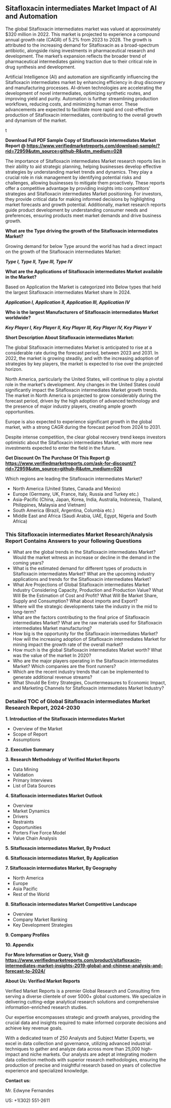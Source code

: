<h2>Sitafloxacin intermediates Market Impact of AI and Automation</h2><p>The global Sitafloxacin intermediates market was valued at approximately $320 million in 2022. This market is projected to experience a compound annual growth rate (CAGR) of 5.2% from 2023 to 2028. The growth is attributed to the increasing demand for Sitafloxacin as a broad-spectrum antibiotic, alongside rising investments in pharmaceutical research and development. The market’s expansion reflects the broader trend of pharmaceutical intermediates gaining traction due to their critical role in drug synthesis and development.</p><p>Artificial Intelligence (AI) and automation are significantly influencing the Sitafloxacin intermediates market by enhancing efficiency in drug discovery and manufacturing processes. AI-driven technologies are accelerating the development of novel intermediates, optimizing synthetic routes, and improving yield and purity. Automation is further streamlining production workflows, reducing costs, and minimizing human error. These advancements are expected to facilitate more rapid and cost-effective production of Sitafloxacin intermediates, contributing to the overall growth and dynamism of the market.</p>t</p><p id="" class=""><strong>Download Full PDF Sample Copy of Sitafloxacin intermediates Market Report @ <a href="https://www.verifiedmarketreports.com/download-sample/?rid=72959&utm_source=github-R&utm_medium=028" target="_blank">https://www.verifiedmarketreports.com/download-sample/?rid=72959&utm_source=github-R&utm_medium=028</a></strong></p><p>The importance of&nbsp;Sitafloxacin intermediates Market research reports lies in their ability to aid strategic planning, helping businesses develop effective strategies by understanding market trends and dynamics. They play a crucial role in risk management by identifying potential risks and challenges, allowing businesses to mitigate them proactively. These reports offer a competitive advantage by providing insights into competitors' strategies and Sitafloxacin intermediates Market positioning. For investors, they provide critical data for making informed decisions by highlighting market forecasts and growth potential. Additionally, market research reports guide product development by understanding consumer needs and preferences, ensuring products meet market demands and drive business growth.</p><p><strong>What are the&nbsp;Type driving the growth of the Sitafloxacin intermediates Market?</strong></p><p id="" class="">Growing demand for below Type around the world has had a direct impact on the growth of the Sitafloxacin intermediates Market:</p><em><strong>Type I, Type II, Type III, Type IV</strong></em></p><strong>What are the&nbsp;Applications&nbsp;of Sitafloxacin intermediates Market available in the Market?</strong></p><p id="" class="">Based on Application the Market is categorized into Below types that held the largest Sitafloxacin intermediates Market share In 2024.</p><em><strong>Application I, Application II, Application III, Application IV</strong></em></p><strong>Who is the largest Manufacturers of Sitafloxacin intermediates Market worldwide?</strong></p><p><em><strong>Key Player I, Key Player II, Key Player III, Key Player IV, Key Player V</strong></em></p><p id="" class=""><strong>Short Description About Sitafloxacin intermediates Market:</strong></p><p>The global Sitafloxacin intermediates Market is anticipated to rise at a considerable rate during the forecast period, between 2023 and 2031. In 2022, the market is growing steadily, and with the increasing adoption of strategies by key players, the market is expected to rise over the projected horizon.</p><p>North America, particularly the United States, will continue to play a pivotal role in the market's development. Any changes in the United States could significantly impact the Sitafloxacin intermediates Market growth trends. The market in North America is projected to grow considerably during the forecast period, driven by the high adoption of advanced technology and the presence of major industry players, creating ample growth opportunities.</p><p>Europe is also expected to experience significant growth in the global market, with a strong CAGR during the forecast period from 2024 to 2031.</p><p>Despite intense competition, the clear global recovery trend keeps investors optimistic about the Sitafloxacin intermediates Market, with more new investments expected to enter the field in the future.</p><p id="" class=""><strong>Get Discount On The Purchase Of This Report @ <a href="https://www.verifiedmarketreports.com/ask-for-discount/?rid=72959&utm_source=github-R&utm_medium=028" target="_blank">https://www.verifiedmarketreports.com/ask-for-discount/?rid=72959&utm_source=github-R&utm_medium=028</a></strong></p>Which regions are leading the Sitafloxacin intermediates Market?</p><ul><li>North America (United States, Canada and Mexico)</li><li>Europe (Germany, UK, France, Italy, Russia and Turkey etc.)</li><li>Asia-Pacific (China, Japan, Korea, India, Australia, Indonesia, Thailand, Philippines, Malaysia and Vietnam)</li><li>South America (Brazil, Argentina, Columbia etc.)</li><li>Middle East and Africa (Saudi Arabia, UAE, Egypt, Nigeria and South Africa)</li></ul><h3 id="" class="">This Sitafloxacin intermediates Market Research/Analysis Report Contains Answers to your following Questions</h3><ul><li>What are the global trends in the Sitafloxacin intermediates Market? Would the market witness an increase or decline in the demand in the coming years?</li><li>What is the estimated demand for different types of products in Sitafloxacin intermediates Market? What are the upcoming industry applications and trends for the Sitafloxacin intermediates Market?</li><li>What Are Projections of Global Sitafloxacin intermediates Market Industry Considering Capacity, Production and Production Value? What Will Be the Estimation of Cost and Profit? What Will Be Market Share, Supply and Consumption? What about imports and Export?</li><li>Where will the strategic developments take the industry in the mid to long-term?</li><li>What are the factors contributing to the final price of Sitafloxacin intermediates Market? What are the raw materials used for Sitafloxacin intermediates Market manufacturing?</li><li>How big is the opportunity for the Sitafloxacin intermediates Market? How will the increasing adoption of Sitafloxacin intermediates Market for mining impact the growth rate of the overall market?</li><li>How much is the global Sitafloxacin intermediates Market worth? What was the value of the market In 2020?</li><li>Who are the major players operating in the Sitafloxacin intermediates Market? Which companies are the front runners?</li><li>Which are the recent industry trends that can be implemented to generate additional revenue streams?</li><li>What Should Be Entry Strategies, Countermeasures to Economic Impact, and Marketing Channels for Sitafloxacin intermediates Market Industry?</li></ul><h3 id="" class="">Detailed TOC of Global Sitafloxacin intermediates Market Research Report, 2024-2030</h3><p id="" class=""><strong>1. Introduction of the Sitafloxacin intermediates Market</strong></p><ul><li>Overview of the Market</li><li>Scope of Report</li><li>Assumptions</li></ul><p id="" class=""><strong>2. Executive Summary</strong></p><p id="" class=""><strong>3. Research Methodology of Verified Market Reports</strong></p><ul><li>Data Mining</li><li>Validation</li><li>Primary Interviews</li><li>List of Data Sources</li></ul><p id="" class=""><strong>4. Sitafloxacin intermediates Market Outlook</strong></p><ul><li>Overview</li><li>Market Dynamics</li><li>Drivers</li><li>Restraints</li><li>Opportunities</li><li>Porters Five Force Model</li><li>Value Chain Analysis</li></ul><p id="" class=""><strong>5. Sitafloxacin intermediates Market, By Product</strong></p><p id="" class=""><strong>6. Sitafloxacin intermediates Market, By Application</strong></p><p id="" class=""><strong>7. Sitafloxacin intermediates Market, By Geography</strong></p><ul><li>North America</li><li>Europe</li><li>Asia Pacific</li><li>Rest of the World</li></ul><p id="" class=""><strong>8. Sitafloxacin intermediates Market Competitive Landscape</strong></p><ul><li>Overview</li><li>Company Market Ranking</li><li>Key Development Strategies</li></ul><p id="" class=""><strong>9. Company Profiles</strong></p><p id="" class=""><strong>10. Appendix</strong></p><p id="" class=""><strong>For More Information or Query, Visit @ <a href="https://www.verifiedmarketreports.com/product/sitafloxacin-intermediates-market-insights-2019-global-and-chinese-analysis-and-forecast-to-2024/" target="_blank">https://www.verifiedmarketreports.com/product/sitafloxacin-intermediates-market-insights-2019-global-and-chinese-analysis-and-forecast-to-2024/</a></strong></p><p id="" class=""><strong>About Us: Verified Market Reports</strong></p><p id="" class="">Verified Market Reports is a premier Global Research and Consulting firm serving a diverse clientele of over 5000+ global customers. We specialize in delivering cutting-edge analytical research solutions and comprehensive information-enriched research studies.</p><p id="" class="">Our expertise encompasses strategic and growth analyses, providing the crucial data and insights required to make informed corporate decisions and achieve key revenue goals.</p><p id="" class="">With a dedicated team of 250 Analysts and Subject Matter Experts, we excel in data collection and governance, utilizing advanced industrial techniques to gather and analyze data across more than 25,000 high-impact and niche markets. Our analysts are adept at integrating modern data collection methods with superior research methodologies, ensuring the production of precise and insightful research based on years of collective experience and specialized knowledge.</p><p id="" class=""><strong>Contact us:</strong></p><p id="" class="">Mr. Edwyne Fernandes</p><p id="" class="">US: +1(302) 551-2611</p>